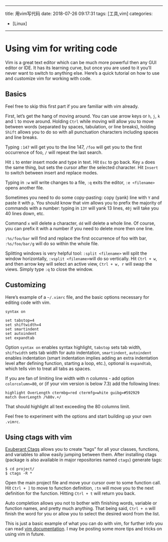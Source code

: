 

---
title: 用vim写代码
date: 2018-07-26 09:17:31
tags: [工具,vim]
categories: 
- [Linux]
---



# Using vim for writing code

Vim is a great text editor which can be much more powerful then any GUI editor or IDE. It has its learning curve, but once you are used to it you’ll never want to switch to anything else. Here’s a quick tutorial on how to use and customize vim for working with code.

<!--more-->

## Basics

Feel free to skip this first part if you are familiar with vim already.

First, let’s get the hang of moving around. You can use arrow keys or `h`, `j`, `k` and `l` to move around. Holding `Ctrl` while moving will allow you to move between words (separated by spaces, tabulation, or line breaks), holding `Shift` allows you to do so with all punctuation characters including spaces and line breaks.

Typing `:147` will get you to the line 147, `/foo` will get you to the first occurrence of foo, `/` will repeat the last search.

Hit `i` to enter insert mode and type in text. Hit `Esc` to go back. Key `a` does the same thing, but sets the cursor after the selected character. Hit `Insert` to switch between insert and replace modes.

Typing in `:w` will write changes to a file, `:q` exits the editor, `:e <filename>` opens another file.

Sometimes you need to do some copy-pasting: copy (yank) line with `Y` and paste it with `p`. You should know that vim allows you to prefix the majority of commands with a number: typing in `13Y` will yank 13 lines, `40j` will take you 40 lines down, etc.

Command `x` will delete a character, `dd` will delete a whole line. Of course, you can prefix it with a number if you need to delete more then one line.

`:%s/foo/bar` will find and replace the first occurrence of foo with bar, `:%s/foo/bar/g` will do so within the whole file.

Splitting windows is very helpful tool: `:split <filename>` will split the window horizontally, `:vsplit <filename>`will do so vertically. Hit `Ctrl + w`, and then arrow key will select an active view, `Ctrl + w, r` will swap the views. Simply type `:q` to close the window.

## Customizing

Here’s example of a `~/.vimrc` file, and the basic options necessary for editing code with vim.

```
syntax on

set tabstop=4
set shiftwidth=4
set smartindent
set autoindent
set expandtab
```

Option `syntax on` enables syntax highlight, `tabstop` sets tab width, `shiftwidth` sets tab width for auto indentation, `smartindent`, `autoindent` enables indentation (smart indentation implies adding an extra indentation level after defining function, starting a loop, etc.), optional is `expandtab`, which tells vim to treat all tabs as spaces.

If you are fan of limiting line width with n columns - add option `colorcolumn=80`, or (if your vim version is below 7.3) add the following lines:

```
highlight OverLength ctermbg=red ctermfg=white guibg=#592929
match OverLength /%80v.+/
```

That should highlight all text exceeding the 80 columns limit.

Feel free to experiment with the options and start building up your own `.vimrc`.

## Using ctags with vim

[Exuberant Ctags](http://ctags.sourceforge.net/) allows you to create “tags” for all your classes, functions, and variables to allow easily jumping between them. After installing ctags (package is also available in major repositories named `ctags`) generate tags:

```
$ cd project/
$ ctags -R *
```

Open the main project file and move your cursor over to some function call. Hit `Ctrl + ]` to move to function definition, `:tn` will move you to the next definition for the function. Hitting `Ctrl + t` will return you back.

Auto completion allows you not to bother with finishing words, variable or function names, and pretty much anything. That being said, `Ctrl + n` will finish the word for you or allow you to select the desired word from the list.

This is just a basic example of what you can do with vim, for further info you can read [vim documentation](http://www.vim.org/docs.php). I may be posting some more tips and tricks on using vim in future.